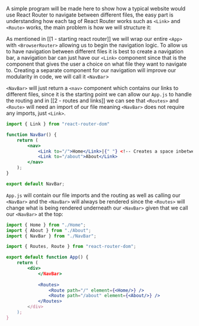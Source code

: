 A simple program will be made here to show how a typical website would use React Router to navigate between different files, the easy part is understanding how each tag of React Router works such as `<Link>` and `<Route>` works, the main problem is how we will structure it:

As mentioned in [[1 - starting react router]] we will wrap our entire `<App>` with `<BrowserRouter>` allowing us to begin the navigation logic. To allow us to have navigation between different files it is best to create a navigation bar, a navigation bar can just have our `<Link>` component since that is the component that gives the user a choice on what file they want to navigate to. Creating a separate component for our navigation will improve our modularity in code, we will call it `<NavBar`>

`<NavBar>` will just return a `<nav>` component which contains our links to different files, since it is the starting point we can allow our `App.js` to handle the routing and in [[2 - routes and links]] we can see that `<Routes>` and `<Route>` will need an import of our file meaning `<NavBar>` does not require any imports, just `<Link>`.
```jsx
import { Link } from "react-router-dom"

function NavBar() {
	return (
		<nav>
			<Link to="/">Home</Link>|{" "} <!-- Creates a space inbetween -->
			<Link to="/about">About</Link>
		</nav>
	);
}

export default NavBar;
```

`App.js` will contain our file imports and the routing as well as calling our `<NavBar>` and the `<NavBar>` will always be rendered since the `<Routes>` will change what is being rendered underneath our `<NavBar>` given that we call our `<NavBar>` at the top:
```jsx
import { Home } from "./Home";
import { About } from "./About";
import { NavBar } from "./NavBar";

import { Routes, Route } from "react-router-dom";

export default function App() {
	return (
		<div>
			</NavBar>
			
			<Routes>
				<Route path="/" element={<Home/>} />
				<Route path="/about" element={<About/>} />
			</Routes>
		</div>
	);
}
```


